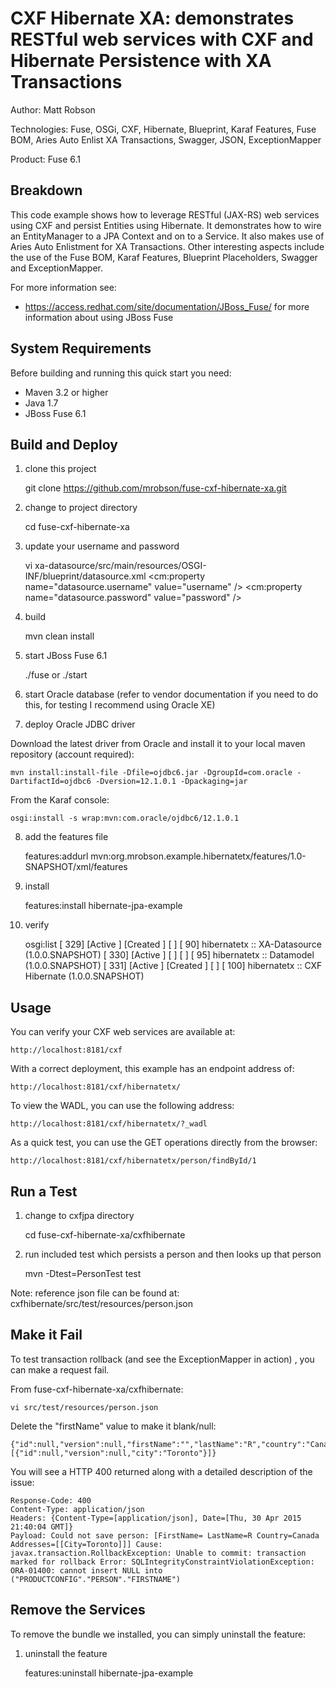 ﻿CXF Hibernate XA: demonstrates RESTful web services with CXF and Hibernate Persistence with XA Transactions
===============================================================================================
Author: Matt Robson 

Technologies: Fuse, OSGi, CXF, Hibernate, Blueprint, Karaf Features, Fuse BOM, Aries Auto Enlist XA Transactions, Swagger, JSON, ExceptionMapper 

Product: Fuse 6.1 

Breakdown
---------
This code example shows how to leverage RESTful (JAX-RS) web services using CXF and persist Entities using Hibernate. It demonstrates how to wire an EntityManager to a JPA Context and on to a Service. It also makes use of Aries Auto Enlistment for XA Transactions.  Other interesting aspects include the use of the Fuse BOM, Karaf Features, Blueprint Placeholders, Swagger and  ExceptionMapper.

For more information see:

* <https://access.redhat.com/site/documentation/JBoss_Fuse/> for more information about using JBoss Fuse

System Requirements
-------------------
Before building and running this quick start you need:

* Maven 3.2 or higher
* Java 1.7
* JBoss Fuse 6.1

Build and Deploy
----------------

1) clone this project

	git clone https://github.com/mrobson/fuse-cxf-hibernate-xa.git

2) change to project directory 

	cd fuse-cxf-hibernate-xa

3) update your username and password

	vi xa-datasource/src/main/resources/OSGI-INF/blueprint/datasource.xml
	<cm:property name="datasource.username" value="username" />
	<cm:property name="datasource.password" value="password" />

4) build

	mvn clean install

5) start JBoss Fuse 6.1

	./fuse or ./start

6) start Oracle database (refer to vendor documentation if you need to do this, for testing I recommend using Oracle XE)

7) deploy Oracle JDBC driver

Download the latest driver from Oracle and install it to your local maven repository (account required):

	mvn install:install-file -Dfile=ojdbc6.jar -DgroupId=com.oracle -DartifactId=ojdbc6 -Dversion=12.1.0.1 -Dpackaging=jar

From the Karaf console:

	osgi:install -s wrap:mvn:com.oracle/ojdbc6/12.1.0.1

8) add the features file

	features:addurl mvn:org.mrobson.example.hibernatetx/features/1.0-SNAPSHOT/xml/features

9) install

	features:install hibernate-jpa-example

10) verify

	osgi:list
	[ 329] [Active     ] [Created     ] [       ] [   90] hibernatetx :: XA-Datasource (1.0.0.SNAPSHOT)
	[ 330] [Active     ] [            ] [       ] [   95] hibernatetx :: Datamodel (1.0.0.SNAPSHOT)
	[ 331] [Active     ] [Created     ] [       ] [  100] hibernatetx :: CXF Hibernate (1.0.0.SNAPSHOT)

Usage
-----

You can verify your CXF web services are available at:

	http://localhost:8181/cxf

With a correct deployment, this example has an endpoint address of:

	http://localhost:8181/cxf/hibernatetx/

To view the WADL, you can use the following address:

	http://localhost:8181/cxf/hibernatetx/?_wadl

As a quick test, you can use the GET operations directly from the browser:

	http://localhost:8181/cxf/hibernatetx/person/findById/1

Run a Test
----------

1) change to cxfjpa directory

	cd fuse-cxf-hibernate-xa/cxfhibernate

2) run included test which persists a person and then looks up that person

	mvn -Dtest=PersonTest test

Note: reference json file can be found at: cxfhibernate/src/test/resources/person.json

Make it Fail
------------

To test transaction rollback (and see the ExceptionMapper in action) , you can make a request fail.

From fuse-cxf-hibernate-xa/cxfhibernate:

	vi src/test/resources/person.json

Delete the "firstName" value to make it blank/null:

	{"id":null,"version":null,"firstName":"","lastName":"R","country":"Canada","addresses":[{"id":null,"version":null,"city":"Toronto"}]}

You will see a HTTP 400 returned along with a detailed description of the issue:

	Response-Code: 400
	Content-Type: application/json
	Headers: {Content-Type=[application/json], Date=[Thu, 30 Apr 2015 21:40:04 GMT]}
	Payload: Could not save person: [FirstName= LastName=R Country=Canada Addresses=[[City=Toronto]]] Cause: javax.transaction.RollbackException: Unable to commit: transaction marked for rollback Error: SQLIntegrityConstraintViolationException: ORA-01400: cannot insert NULL into ("PRODUCTCONFIG"."PERSON"."FIRSTNAME")

Remove the Services
-------------------

To remove the bundle we installed, you can simply uninstall the feature:

1) uninstall the feature

	features:uninstall hibernate-jpa-example
